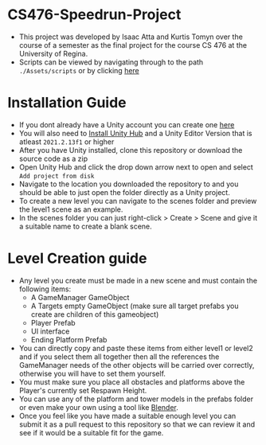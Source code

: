 # CS476-Speedrun-Project

* This project was developed by Isaac Atta and Kurtis Tomyn over the course of a semester as the final project for the course CS 476 at the University of Regina.
* Scripts can be viewed by navigating through to the path `./Assets/scripts` or by clicking [here](https://github.com/DingusPingus/CS476-Speedrun-Project/tree/main/Assets/Scripts)

 
#  Installation Guide
* If you dont already have a Unity account you can create one [here](https://unity.com/)
* You will also need to [Install Unity Hub](https://unity3d.com/get-unity/download) and a Unity Editor Version that is atleast `2021.2.13f1` or higher
* After you have Unity installed, clone this repository or download the source code as a zip
* Open Unity Hub and click the drop down arrow next to open and select `Add project from disk`
* Navigate to the location you downloaded the repository to and you should be able to just open the folder directly as a Unity project.
* To create a new level you can navigate to the scenes folder and preview the level1 scene as an example.
* In the scenes folder you can just right-click > Create > Scene and give it a suitable name to create a blank scene.

# Level Creation guide
* Any level you create must be made in a new scene and must contain the following items:
  * A GameManager GameObject
  * A Targets empty GameObject (make sure all target prefabs you create are children of this gameobject)
  * Player Prefab
  * UI interface
  * Ending Platform Prefab
* You can directly copy and paste these items from either level1 or level2 and if you select them all together then all the references the GameManager needs of the other objects will be carried over correctly, otherwise you will have to set them yourself.
* You must make sure you place all obstacles and platforms above the Player's currently set Respawn Height.
* You can use any of the platform and tower models in the prefabs folder or even make your own using a tool like [Blender](https://www.blender.org/).
* Once you feel like you have made a suitable enough level you can submit it as a pull request to this repository so that we can review it and see if it would be a suitable fit for the game.


